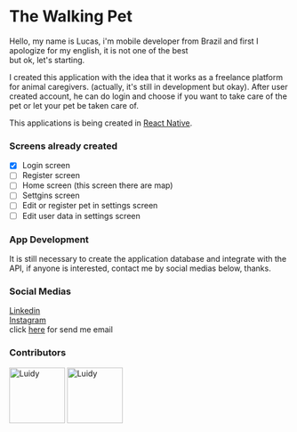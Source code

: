 # The Walking Pet

Hello, my name is Lucas, i'm mobile developer from Brazil and first I apologize for my english, it is not one of the best  
but ok, let's starting.
  
I created this application with the idea that it works as a freelance platform for animal caregivers. (actually, it's still in development but okay). After user created account, he can do login and choose if you want to take care of the pet or let your pet be taken care of.  

This applications is being created in [React Native](https://github.com/facebook/react-native). 

### Screens already created
- [x] Login screen
- [ ] Register screen
- [ ] Home screen (this screen there are map)
- [ ] Settgins screen
- [ ] Edit or register pet in settings screen
- [ ] Edit user data in settings screen

### App Development

It is still necessary to create the application database and integrate with the API, if anyone is interested, contact me by social medias below, thanks.

### Social Medias

[Linkedin](https://www.linkedin.com/in/lucasnascimento7170/)  
[Instagram](https://www.instagram.com/luscas.nasc/)  
click [here](lucasjoao85@gmail.com) for send me email

### Contributors
<a href="https://github.com/LuidyMG" ><img alt="Luidy" width="100" height="100" src="https://avatars1.githubusercontent.com/u/26712717?s=460&u=73573867a9825c91df9e1191f6761f96f291a6fa&v=4" /></a>
<a href="https://github.com/LukNasc/" ><img alt="Luidy" width="100" height="100" src="https://avatars3.githubusercontent.com/u/26725196?s=460&u=f0652b48db0637d994cd79e61411ca8e13c95d9a&v=4" /></a>
